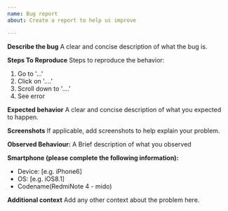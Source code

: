 ```yaml
---
name: Bug report
about: Create a report to help us improve

---
```


**Describe the bug**
A clear and concise description of what the bug is.

**Steps To Reproduce**
Steps to reproduce the behavior:
1. Go to '...'
2. Click on '....'
3. Scroll down to '....'
4. See error

**Expected behavior**
A clear and concise description of what you expected to happen.

**Screenshots**
If applicable, add screenshots to help explain your problem.

**Observed Behaviour:**
A Brief description of what you observed

**Smartphone (please complete the following information):**
 - Device: [e.g. iPhone6]
 - OS: [e.g. iOS8.1]
 - Codename(RedmiNote 4 - mido) 

**Additional context**
Add any other context about the problem here.
